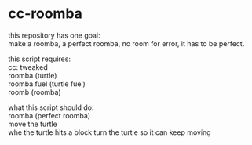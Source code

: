 # cc-roomba
this repository has one goal: <br>
make a roomba, a perfect roomba, no room for error, it has to be perfect. <br>

this script requires: <br>
cc: tweaked <br>
roomba (turtle) <br>
roomba fuel (turtle fuel) <br>
roomb (roomba) <br>

what this script should do: <br>
roomba (perfect roomba) <br>
move the turtle <br>
whe the turtle hits a block turn the turtle so it can keep moving <br>
